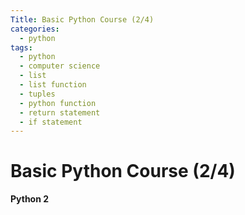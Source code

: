 ```yaml
---
Title: Basic Python Course (2/4)
categories:
  - python
tags:
  - python
  - computer science
  - list
  - list function
  - tuples
  - python function
  - return statement
  - if statement
---
```




# Basic Python Course (2/4)

**Python 2**
